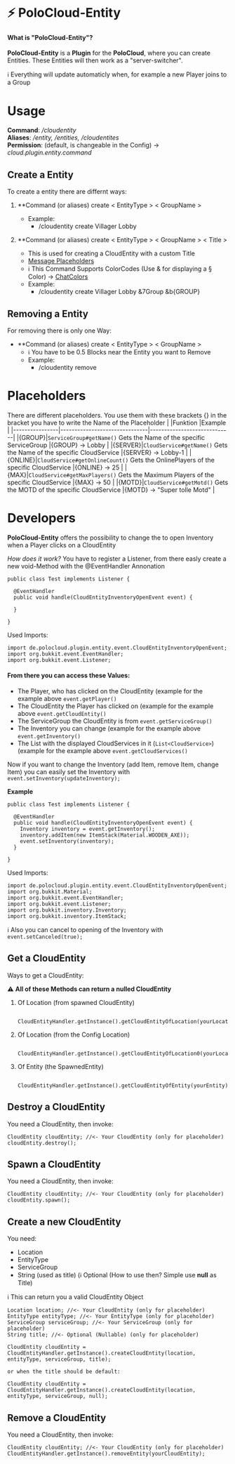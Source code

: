 # :zap: PoloCloud-Entity


#### What is "PoloCloud-Entity"?
**PoloCloud-Entity** is a **Plugin** for the **PoloCloud**, where you can create Entities.
These Entities will then work as a "server-switcher".

:information_source: Everything will update automaticly when, for example a new Player joins to a Group

# Usage

**Command**: */cloudentity*
<br />
**Aliases**: */entity, /entities, /cloudentites*
<br />
**Permission**: (default, is changeable in the Config) -> *cloud.plugin.entity.command*

## Create a Entity

To create a entity there are differnt ways:
1. **Command (or aliases) create < EntityType > < GroupName >
	- Example:
		- /cloudentity create Villager Lobby
		
2. **Command (or aliases) create < EntityType > < GroupName > < Title >
	- This is used for creating a CloudEntity with a custom Title
	- [Message Placeholders](#placeholders)
	- :information_source: This Command Supports ColorCodes (Use & for displaying a § Color) -> [ChatColors](https://htmlcolorcodes.com/minecraft-color-codes/) 
	- Example:
		- /cloudentity create Villager Lobby &7Group &b{GROUP}


## Removing a Entity

For removing there is only one Way:
- **Command (or aliases) create < EntityType > < GroupName >
	- :information_source: You have to be 0.5 Blocks near the Entity you want to Remove
	- Example:
		- /cloudentity remove
	
# Placeholders

There are different placeholders. You use them with these brackets {} in the bracket you have to write the Name of the Placeholder
|                |Funktion                          |Example                       |
|----------------|-------------------------------|-----------------------------|
|{GROUP}|`ServiceGroup#getName()` Gets the Name of the specific ServiceGroup            |{GROUP} -> Lobby         |
|{SERVER}|`CloudService#getName()` Gets the Name of the specific CloudService            |{SERVER} -> Lobby-1         |
|{ONLINE}|`CloudService#getOnlineCount()` Gets the OnlinePlayers of the specific CloudService            |{ONLINE} -> 25         |
|{MAX}|`CloudService#getMaxPlayers()` Gets the Maximum Players of the specific CloudService            |{MAX} -> 50         |
|{MOTD}|`CloudService#getMotd()` Gets the MOTD of the specific CloudService            |{MOTD} -> "Super tolle Motd"         |

# Developers

**PoloCloud-Entity** offers the possibility to change the to open Inventory when a Player clicks on a CloudEntity

*How does it work?*
You have to register a Listener, from there easly create a new void-Method with the @EventHandler Annonation

    public class Test implements Listener {  
      
      @EventHandler  
      public void handle(CloudEntityInventoryOpenEvent event) {  
      
      }  
      
    }

Used Imports:

    import de.polocloud.plugin.entity.event.CloudEntityInventoryOpenEvent;  
    import org.bukkit.event.EventHandler;  
    import org.bukkit.event.Listener;

#### From there you can access these Values:
- The Player, who has clicked on the CloudEntity (example for the example above `event.getPlayer()`
- The CloudEntity the Player has clicked on (example for the example above `event.getCloudEntity()`
- The ServiceGroup the CloudEntity is from  `event.getServiceGroup()`
- The Inventory you can change (example for the example above `event.getInventory()`
- The List with the displayed CloudServices in it (`List<CloudService>`) (example for the example above `event.getCloudServices()`

Now if you want to change the Inventory (add Item, remove Item, change Item) you can easily set the Inventory with `event.setInventory(updateInventory);`

**Example**

    public class Test implements Listener {  
      
      @EventHandler  
      public void handle(CloudEntityInventoryOpenEvent event) {  
      	Inventory inventory = event.getInventory();  
      	inventory.addItem(new ItemStack(Material.WOODEN_AXE));  
      	event.setInventory(inventory);  
      }  
      
    }

Used Imports:

    import de.polocloud.plugin.entity.event.CloudEntityInventoryOpenEvent;  
    import org.bukkit.Material;  
    import org.bukkit.event.EventHandler;  
    import org.bukkit.event.Listener;  
    import org.bukkit.inventory.Inventory;  
    import org.bukkit.inventory.ItemStack;


:information_source: Also you can cancel to opening of the Inventory with `event.setCanceled(true);`

## Get a CloudEntity

Ways to get a CloudEntity:

:warning: **All of these Methods can return a nulled CloudEntity**



1. Of Location (from spawned CloudEntity) 
	
        CloudEntityHandler.getInstance().getCloudEntityOfLocation(yourLocation);

2. Of Location (from the Config Location) 
	
        CloudEntityHandler.getInstance().getCloudEntityOfLocation0(yourLocation);
3. Of Entity (the SpawnedEntity) 
	
        CloudEntityHandler.getInstance().getCloudEntityOfEntity(yourEntity);

## Destroy a CloudEntity

You need a CloudEntity, then invoke:

    CloudEntity cloudEntity; //<- Your CloudEntity (only for placeholder)
    cloudEntity.destroy();

## Spawn a CloudEntity

You need a CloudEntity, then invoke:

    CloudEntity cloudEntity; //<- Your CloudEntity (only for placeholder)
    cloudEntity.spawn();


## Create a new CloudEntity
You need:
- Location
- EntityType
- ServiceGroup
- String (used as title) (:information_source: Optional (How to use then? Simple use **null** as Title)

:information_source: This can return you a valid CloudEntity Object

    Location location; //<- Your CloudEntity (only for placeholder)
    EntityType entityType; //<- Your EntityType (only for placeholder)
    ServiceGroup serviceGroup; //<- Your ServiceGroup (only for placeholder)
    String title; //<- Optional (Nullable) (only for placeholder)
    
    CloudEntity cloudEntity = CloudEntityHandler.getInstance().createCloudEntity(location, entityType, serviceGroup, title);
    
    or when the title should be default:
    
    CloudEntity cloudEntity = CloudEntityHandler.getInstance().createCloudEntity(location, entityType, serviceGroup, null);

## Remove a CloudEntity
You need a CloudEntity, then invoke:

    CloudEntity cloudEntity; //<- Your CloudEntity (only for placeholder)
    CloudEntityHandler.getInstance().removeEntity(yourCloudEntity);
